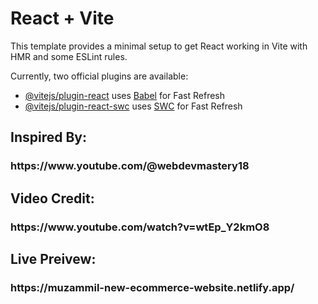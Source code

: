 # React + Vite

This template provides a minimal setup to get React working in Vite with HMR and some ESLint rules.

Currently, two official plugins are available:

- [@vitejs/plugin-react](https://github.com/vitejs/vite-plugin-react/blob/main/packages/plugin-react/README.md) uses [Babel](https://babeljs.io/) for Fast Refresh
- [@vitejs/plugin-react-swc](https://github.com/vitejs/vite-plugin-react-swc) uses [SWC](https://swc.rs/) for Fast Refresh

<h2>Inspired By:</h2>
<h3>https://www.youtube.com/@webdevmastery18</h3>

<h2>Video Credit:</h2>
<h3>https://www.youtube.com/watch?v=wtEp_Y2kmO8</h3>

<h2>Live Preivew:</h2>
<h3>https://muzammil-new-ecommerce-website.netlify.app/</h3>
